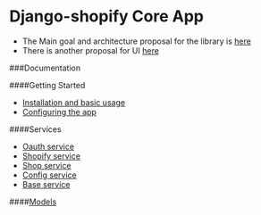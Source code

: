 Django-shopify Core App
=======================


- The Main goal and architecture proposal for the library is [here](https://github.com/BootstrapHeroes/django-shopify/wiki/Proposal-for-the-shopify-core-library-architecture)
- There is another proposal for UI [here](https://github.com/BootstrapHeroes/django-shopify/wiki/UI-stack-and-strategy-proposal)


###Documentation

####Getting Started

- [Installation and basic usage](https://github.com/BootstrapHeroes/django-shopify/wiki/Getting-started)
- [Configuring the app](https://github.com/BootstrapHeroes/django-shopify/wiki/Configuring-the-app)

####Services
- [Oauth service](https://github.com/BootstrapHeroes/django-shopify/wiki/Oauth)
- [Shopify service](https://github.com/BootstrapHeroes/django-shopify/wiki/Shopify-Service)
- [Shop service](https://github.com/BootstrapHeroes/django-shopify/wiki/Shop-Service)
- [Config service](https://github.com/BootstrapHeroes/django-shopify/wiki/Config-Service)
- [Base service](https://github.com/BootstrapHeroes/django-shopify/wiki/Base-Service)

####[Models](https://github.com/BootstrapHeroes/django-shopify/wiki/Models)

